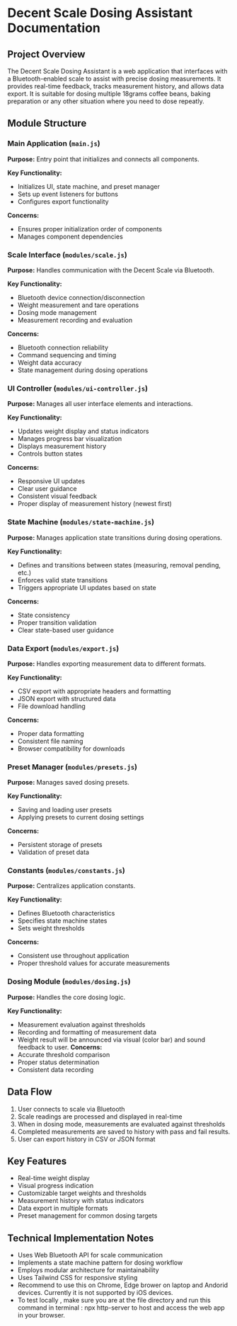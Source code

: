 # Decent Scale Dosing Assistant Documentation

## Project Overview
The Decent Scale Dosing Assistant is a web application that interfaces with a Bluetooth-enabled scale to assist with precise dosing measurements. It provides real-time feedback, tracks measurement history, and allows data export. It is suitable for dosing multiple 18grams coffee beans, baking preparation or any other situation where you need to dose repeatly. 

## Module Structure

### Main Application (`main.js`)
**Purpose:** Entry point that initializes and connects all components.

**Key Functionality:**
- Initializes UI, state machine, and preset manager
- Sets up event listeners for buttons
- Configures export functionality

**Concerns:**
- Ensures proper initialization order of components
- Manages component dependencies

### Scale Interface (`modules/scale.js`)
**Purpose:** Handles communication with the Decent Scale via Bluetooth.

**Key Functionality:**
- Bluetooth device connection/disconnection
- Weight measurement and tare operations
- Dosing mode management
- Measurement recording and evaluation

**Concerns:**
- Bluetooth connection reliability
- Command sequencing and timing
- Weight data accuracy
- State management during dosing operations

### UI Controller (`modules/ui-controller.js`)
**Purpose:** Manages all user interface elements and interactions.

**Key Functionality:**
- Updates weight display and status indicators
- Manages progress bar visualization
- Displays measurement history
- Controls button states

**Concerns:**
- Responsive UI updates
- Clear user guidance
- Consistent visual feedback
- Proper display of measurement history (newest first)

### State Machine (`modules/state-machine.js`)
**Purpose:** Manages application state transitions during dosing operations.

**Key Functionality:**
- Defines and transitions between states (measuring, removal pending, etc.)
- Enforces valid state transitions
- Triggers appropriate UI updates based on state

**Concerns:**
- State consistency
- Proper transition validation
- Clear state-based user guidance

### Data Export (`modules/export.js`)
**Purpose:** Handles exporting measurement data to different formats.

**Key Functionality:**
- CSV export with appropriate headers and formatting
- JSON export with structured data
- File download handling

**Concerns:**
- Proper data formatting
- Consistent file naming
- Browser compatibility for downloads

### Preset Manager (`modules/presets.js`)
**Purpose:** Manages saved dosing presets.

**Key Functionality:**
- Saving and loading user presets
- Applying presets to current dosing settings

**Concerns:**
- Persistent storage of presets
- Validation of preset data

### Constants (`modules/constants.js`)
**Purpose:** Centralizes application constants.

**Key Functionality:**
- Defines Bluetooth characteristics
- Specifies state machine states
- Sets weight thresholds

**Concerns:**
- Consistent use throughout application
- Proper threshold values for accurate measurements

### Dosing Module (`modules/dosing.js`)
**Purpose:** Handles the core dosing logic.

**Key Functionality:**
- Measurement evaluation against thresholds
- Recording and formatting of measurement data
- Weight result will be announced via visual (color bar) and sound feedback to user. 
**Concerns:**
- Accurate threshold comparison
- Proper status determination
- Consistent data recording

## Data Flow

1. User connects to scale via Bluetooth
2. Scale readings are processed and displayed in real-time
3. When in dosing mode, measurements are evaluated against thresholds
4. Completed measurements are saved to history with pass and fail results. 
5. User can export history in CSV or JSON format

## Key Features

- Real-time weight display
- Visual progress indication
- Customizable target weights and thresholds
- Measurement history with status indicators
- Data export in multiple formats
- Preset management for common dosing targets

## Technical Implementation Notes

- Uses Web Bluetooth API for scale communication
- Implements a state machine pattern for dosing workflow
- Employs modular architecture for maintainability
- Uses Tailwind CSS for responsive styling
- Recommend to use this on Chrome, Edge brower on laptop and Andorid devices. Currently it is not supported by iOS devices. 
- To test locally , make sure you are at the file directory and run this command in terminal : npx http-server to host and access the web app in your browser. 

